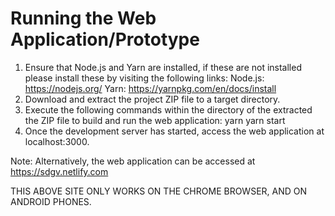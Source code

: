 # Running the Web Application/Prototype 


1. Ensure that Node.js and Yarn are installed, if these are not installed please install these by visiting the following links: 
    Node.js: https://nodejs.org/ 
    Yarn: https://yarnpkg.com/en/docs/install  
1. Download and extract the project ZIP file to a target directory. 
1. Execute the following commands within the directory of the extracted the ZIP file to build and run the web application: 
    yarn 
    yarn start 
1. Once the development server has started, access the web application at localhost:3000. 


Note: Alternatively, the web application can be accessed at https://sdgv.netlify.com 

THIS ABOVE SITE ONLY WORKS ON THE CHROME BROWSER, AND ON ANDROID PHONES.